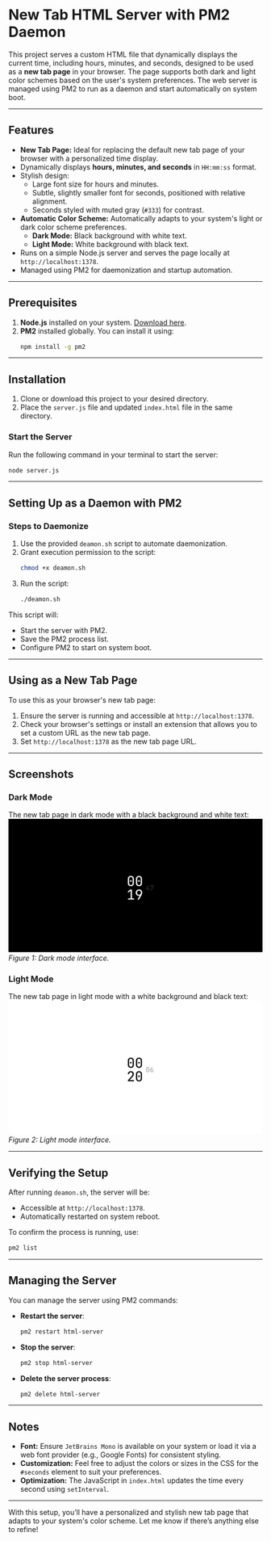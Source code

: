 # New Tab HTML Server with PM2 Daemon

This project serves a custom HTML file that dynamically displays the current time, including hours, minutes, and seconds, designed to be used as a **new tab page** in your browser. The page supports both dark and light color schemes based on the user's system preferences. The web server is managed using PM2 to run as a daemon and start automatically on system boot.

---

## Features

- **New Tab Page:** Ideal for replacing the default new tab page of your browser with a personalized time display.
- Dynamically displays **hours, minutes, and seconds** in `HH:mm:ss` format.
- Stylish design:
  - Large font size for hours and minutes.
  - Subtle, slightly smaller font for seconds, positioned with relative alignment.
  - Seconds styled with muted gray (`#333`) for contrast.
- **Automatic Color Scheme:** Automatically adapts to your system's light or dark color scheme preferences.
  - **Dark Mode:** Black background with white text.
  - **Light Mode:** White background with black text.
- Runs on a simple Node.js server and serves the page locally at `http://localhost:1378`.
- Managed using PM2 for daemonization and startup automation.

---

## Prerequisites

1. **Node.js** installed on your system. [Download here](https://nodejs.org/).
2. **PM2** installed globally. You can install it using:
   ```bash
   npm install -g pm2
   ```

---

## Installation

1. Clone or download this project to your desired directory.
2. Place the `server.js` file and updated `index.html` file in the same directory.

### Start the Server

Run the following command in your terminal to start the server:

```bash
node server.js
```

---

## Setting Up as a Daemon with PM2

### Steps to Daemonize

1. Use the provided `deamon.sh` script to automate daemonization.
2. Grant execution permission to the script:
   ```bash
   chmod +x deamon.sh
   ```
3. Run the script:
   ```bash
   ./deamon.sh
   ```

This script will:

- Start the server with PM2.
- Save the PM2 process list.
- Configure PM2 to start on system boot.

---

## Using as a New Tab Page

To use this as your browser's new tab page:

1. Ensure the server is running and accessible at `http://localhost:1378`.
2. Check your browser's settings or install an extension that allows you to set a custom URL as the new tab page.
3. Set `http://localhost:1378` as the new tab page URL.

---

## Screenshots

### Dark Mode

The new tab page in dark mode with a black background and white text:
![Dark Mode](./dark.png)
_Figure 1: Dark mode interface._

### Light Mode

The new tab page in light mode with a white background and black text:
![Light Mode](./light.png)
_Figure 2: Light mode interface._

---

## Verifying the Setup

After running `deamon.sh`, the server will be:

- Accessible at `http://localhost:1378`.
- Automatically restarted on system reboot.

To confirm the process is running, use:

```bash
pm2 list
```

---

## Managing the Server

You can manage the server using PM2 commands:

- **Restart the server**:
  ```bash
  pm2 restart html-server
  ```
- **Stop the server**:
  ```bash
  pm2 stop html-server
  ```
- **Delete the server process**:
  ```bash
  pm2 delete html-server
  ```

---

## Notes

- **Font:** Ensure `JetBrains Mono` is available on your system or load it via a web font provider (e.g., Google Fonts) for consistent styling.
- **Customization:** Feel free to adjust the colors or sizes in the CSS for the `#seconds` element to suit your preferences.
- **Optimization:** The JavaScript in `index.html` updates the time every second using `setInterval`.

---

With this setup, you’ll have a personalized and stylish new tab page that adapts to your system's color scheme. Let me know if there’s anything else to refine!
